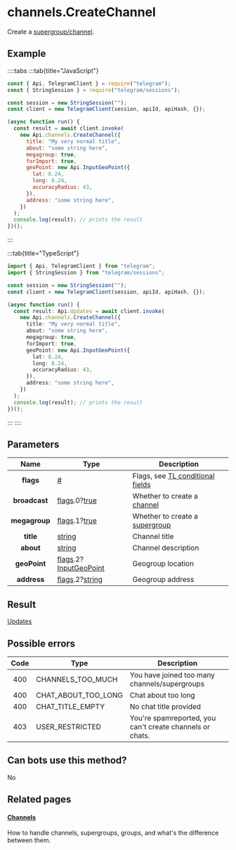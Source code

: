 # channels.CreateChannel

Create a [supergroup/channel](https://core.telegram.org/api/channel).

## Example

::::tabs
:::tab{title="JavaScript"}

```js
const { Api, TelegramClient } = require("telegram");
const { StringSession } = require("telegram/sessions");

const session = new StringSession("");
const client = new TelegramClient(session, apiId, apiHash, {});

(async function run() {
  const result = await client.invoke(
    new Api.channels.CreateChannel({
      title: "My very normal title",
      about: "some string here",
      megagroup: true,
      forImport: true,
      geoPoint: new Api.InputGeoPoint({
        lat: 8.24,
        long: 8.24,
        accuracyRadius: 43,
      }),
      address: "some string here",
    })
  );
  console.log(result); // prints the result
})();
```

:::

:::tab{title="TypeScript"}

```ts
import { Api, TelegramClient } from "telegram";
import { StringSession } from "telegram/sessions";

const session = new StringSession("");
const client = new TelegramClient(session, apiId, apiHash, {});

(async function run() {
  const result: Api.Updates = await client.invoke(
    new Api.channels.CreateChannel({
      title: "My very normal title",
      about: "some string here",
      megagroup: true,
      forImport: true,
      geoPoint: new Api.InputGeoPoint({
        lat: 8.24,
        long: 8.24,
        accuracyRadius: 43,
      }),
      address: "some string here",
    })
  );
  console.log(result); // prints the result
})();
```

:::
::::

## Parameters

|     Name      | Type                                                                                                                                         | Description                                                                                             |
| :-----------: | -------------------------------------------------------------------------------------------------------------------------------------------- | ------------------------------------------------------------------------------------------------------- |
|   **flags**   | [#](https://core.telegram.org/type/%23)                                                                                                      | Flags, see [TL conditional fields](https://core.telegram.org/mtproto/TL-combinators#conditional-fields) |
| **broadcast** | [flags](https://core.telegram.org/mtproto/TL-combinators#conditional-fields).0?[true](https://core.telegram.org/constructor/true)            | Whether to create a [channel](https://core.telegram.org/api/channel)                                    |
| **megagroup** | [flags](https://core.telegram.org/mtproto/TL-combinators#conditional-fields).1?[true](https://core.telegram.org/constructor/true)            | Whether to create a [supergroup](https://core.telegram.org/api/channel)                                 |
|   **title**   | [string](https://core.telegram.org/type/string)                                                                                              | Channel title                                                                                           |
|   **about**   | [string](https://core.telegram.org/type/string)                                                                                              | Channel description                                                                                     |
| **geoPoint**  | [flags](https://core.telegram.org/mtproto/TL-combinators#conditional-fields).2?[InputGeoPoint](https://core.telegram.org/type/InputGeoPoint) | Geogroup location                                                                                       |
|  **address**  | [flags](https://core.telegram.org/mtproto/TL-combinators#conditional-fields).2?[string](https://core.telegram.org/type/string)               | Geogroup address                                                                                        |

## Result

[Updates](https://core.telegram.org/type/Updates)

## Possible errors

| Code | Type                | Description                                              |
| :--: | ------------------- | -------------------------------------------------------- |
| 400  | CHANNELS_TOO_MUCH   | You have joined too many channels/supergroups            |
| 400  | CHAT_ABOUT_TOO_LONG | Chat about too long                                      |
| 400  | CHAT_TITLE_EMPTY    | No chat title provided                                   |
| 403  | USER_RESTRICTED     | You're spamreported, you can't create channels or chats. |

## Can bots use this method?

No

## Related pages

#### [Channels](https://core.telegram.org/api/channel)

How to handle channels, supergroups, groups, and what's the difference between them.
